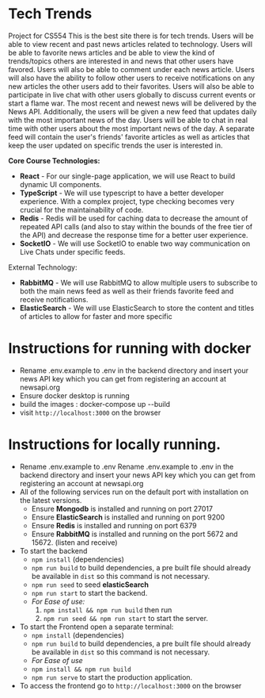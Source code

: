 # Tech Trends

Project for CS554
This is the best site there is for tech trends. Users will be able to view recent and past news articles related to technology. Users will be able to favorite news articles and be able to view the kind of trends/topics others are interested in and news that other users have favored. Users will also be able to comment under each news article. Users will also have the ability to follow other users to receive notifications on any new articles the other users add to their favorites. Users will also be able to participate in live chat with other users globally to discuss current events or start a flame war. The most recent and newest news will be delivered by the News API.
Additionally, the users will be given a new feed that updates daily with the most important news of the day. Users will be able to chat in real time with other users about the most important news of the day. A separate feed will contain the user's friends' favorite articles as well as articles that keep the user updated on specific trends the user is interested in.

**Core Course Technologies:**

- **React** - For our single-page application, we will use React to build dynamic UI components.
- **TypeScript** - We will use typescript to have a better developer experience. With a complex project, type checking becomes very crucial for the maintainability of code.
- **Redis** - Redis will be used for caching data to decrease the amount of repeated API calls (and also to stay within the bounds of the free tier of the API) and decrease the response time for a better user experience.
- **SocketIO** - We will use SocketIO to enable two way communication on Live Chats under specific feeds.

External Technology:

- **RabbitMQ** - We will use RabbitMQ to allow multiple users to subscribe to both the main news feed as well as their friends favorite feed and receive notifications.
- **ElasticSearch** - We will use ElasticSearch to store the content and titles of articles to allow for faster and more specific

# Instructions for running with docker
- Rename .env.example to .env in the backend directory and insert your news API key which you can get from registering an account at newsapi.org
- Ensure docker desktop is running
- build the images : docker-compose up --build
- visit `http://localhost:3000` on the browser

# Instructions for locally running. 
- Rename .env.example to .env Rename .env.example to .env in the backend directory and insert your news API key which you can get from registering an account at newsapi.org
- All of the following services run on the default port with installation on the latest versions. 
	- Ensure **Mongodb** is installed and running on port 27017
	- Ensure **ElasticSearch** is installed and running on port 9200
	- Ensure **Redis** is installed and running on port 6379
	- Ensure **RabbitMQ** is installed and running on the port 5672 and 15672. (listen and receive)
- To start the backend
	- `npm install` (dependencies)
	- `npm run build` to build dependencies, a pre built file should already be available in `dist` so this command is not necessary. 
	- `npm run seed` to seed **elasticSearch**
	- `npm run start` to start the backend. 
	- *For Ease of use:*
		1. `npm install && npm run build` then run
		2. `npm run seed && npm run start`  to start the server.
- To start the Frontend open a separate terminal:
	-  `npm install` (dependencies)
	- `npm run build` to build dependencies, a pre built file should already be available in `dist` so this command is not necessary.
	- *For Ease of use*
	- `npm install && npm run build`
	- `npm run serve` to start the production application. 
- To access the frontend go to `http://localhost:3000` on the browser
